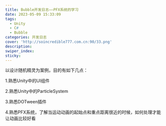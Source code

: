 ```yaml
---
title: Bubble开发日志——PFX系统的学习
date: 2023-05-09 15:33:09
tags:
  - Unity
  - C#
  - Bubble
categories: 开发日志
cover: 'http://soincredible777.com.cn:90/33.png'
description:
swiper_index:
sticky:
---
```


以设计随机精灵为案例，目的有如下几点：

1.熟悉Unity中的UI组件

2.熟悉Unity中的ParticleSystem

3.熟悉DOTween插件

4.熟悉PFX系统，了解当运动动画的起始点和重点距离很近的时候，如何处理才能让动画比较好看
